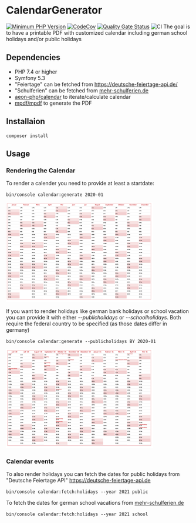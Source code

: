 # CalendarGenerator
[![Minimum PHP Version](https://img.shields.io/badge/php-%3E%3D%207.4-8892BF.svg)](https://php.net/)
[![CodeCov](https://img.shields.io/codecov/c/gh/lugark/CalendarGenerator?label=CodeCov)](https://codecov.io/gh/lugark/CalendarGenerator)
[![Quality Gate Status](https://sonarcloud.io/api/project_badges/measure?project=lugark_CalendarGenerator&metric=alert_status)](https://sonarcloud.io/dashboard?id=lugark_CalendarGenerator)
![CI](https://github.com/lugark/CalendarGenerator/workflows/CI/badge.svg)
The goal is to have a printable PDF with customized calendar including german school holidays and/or public holidays

## Dependencies
- PHP 7.4 or higher
- Symfony 5.3
- "Feiertage" can be fetched from https://deutsche-feiertage-api.de/
- "Schulferien" can be fetched from [mehr-schulferien.de](https://www.mehr-schulferien.de/)
- [aeon-php/calendar](https://github.com/aeon-php/calendar) to iterate/calculate calendar
- [mpdf/mpdf](https://github.com/mpdf/mpdf) to generate the PDF 
## Installaion
```
composer install
```

## Usage 
### Rendering the Calendar
To render a calender you need to provide at least a startdate:
```
bin/console calendar:generate 2020-01
```
<img width="400" height="auto" src="docs/images/Calendar.png" alt="Generated calendar" />

If you want to render holidays like german bank holidays or school vacation you can provide it with either *--publicholidays* or *--schoolholidays*.
Both require the federal country to be specified (as those dates differ in germany)
```
bin/console calendar:generate --publicholidays BY 2020-01
```
<img width="400" height="auto" src="docs/images/CalendarDifferentStart_Holidays.png" alt="Calendar with different start and holidays" />

### Calendar events
To also render holidays you can fetch the dates for public holidays from "Deutsche Feiertage API"  https://deutsche-feiertage-api.de 

```
bin/console calendar:fetch:holidays --year 2021 public
```

To fetch the dates for german school vacations from [mehr-schulferien.de](https://www.mehr-schulferien.de/)
```
bin/console calendar:fetch:holidays --year 2021 school
```
